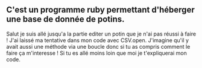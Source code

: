 C'est un programme ruby permettant d'héberger une base de donnée de potins.
-----

Salut je suis allé jusqu'a la partie editer un potin que je n'ai pas réussi à faire ! J'ai laissé ma tentative dans mon code avec CSV.open. 
J'imagine qu'il y avait aussi une méthode via une boucle donc si tu as compris comment le faire ça m'interesse ! Si tu es allé moins loin que moi je t'expliquerai mon code.


